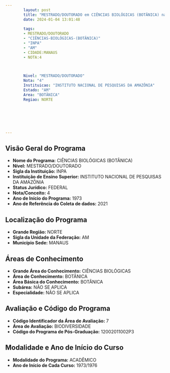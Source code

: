 ```yaml
---
        layout: post
        title: "MESTRADO/DOUTORADO em CIÊNCIAS BIOLÓGICAS (BOTÂNICA) na INPA  "
        date: 2024-01-04 13:01:48
     
        tags:
        - MESTRADO/DOUTORADO
        - "CIÊNCIAS-BIOLÓGICAS-(BOTÂNICA)"
        - "INPA"
        - "AM"
        - CIDADE:MANAUS
        - NOTA:4
        
       

        Nivel: "MESTRADO/DOUTORADO"
        Nota: "4"
        Instituicao: "INSTITUTO NACIONAL DE PESQUISAS DA AMAZÔNIA"
        Estado: "AM"
        Area: "BOTÂNICA"
        Regiao: NORTE
        
        
        
        
        
        
---
```

## Visão Geral do Programa
- **Nome do Programa:** CIÊNCIAS BIOLÓGICAS (BOTÂNICA)
- **Nível:** MESTRADO/DOUTORADO
- **Sigla da Instituição:** INPA
- **Instituição de Ensino Superior:** INSTITUTO NACIONAL DE PESQUISAS DA AMAZÔNIA
- **Status Jurídico:** FEDERAL
- **Nota/Conceito:** 4
- **Ano de Início do Programa:** 1973
- **Ano de Referência do Coleta de dados:** 2021

## Localização do Programa
- **Grande Região:** NORTE
- **Sigla da Unidade da Federação:** AM
- **Município Sede:** MANAUS

## Áreas de Conhecimento
- **Grande Área do Conhecimento:** CIÊNCIAS BIOLÓGICAS
- **Área de Conhecimento:** BOTÂNICA
- **Área Básica do Conhecimento:** BOTÂNICA
- **Subárea:** NÃO SE APLICA
- **Especialidade:** NÃO SE APLICA

## Avaliação e Código do Programa
- **Código Identificador da Área de Avaliação:** 7
- **Área de Avaliação:** BIODIVERSIDADE
- **Código do Programa de Pós-Graduação:** 12002011002P3


## Modalidade e Ano de Início do Curso
- **Modalidade do Programa:** ACADÊMICO
- **Ano de Início de Cada Curso:** 1973/1976

